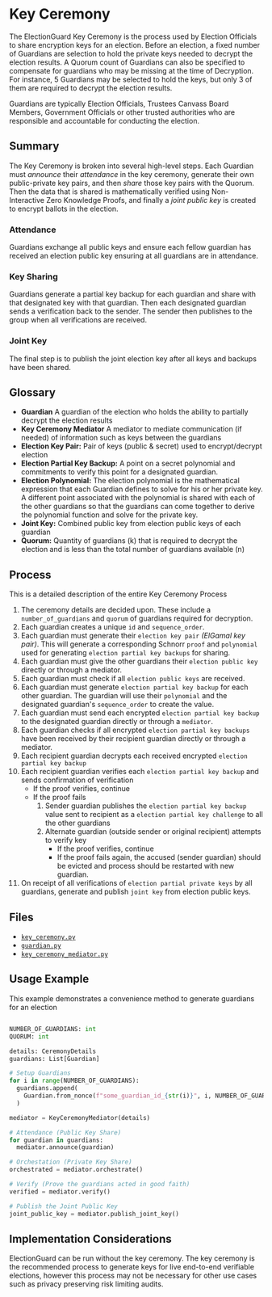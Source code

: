# Key Ceremony

The ElectionGuard Key Ceremony is the process used by Election Officials to share encryption keys for an election. Before an election, a fixed number of Guardians are selection to hold the private keys needed to decrypt the election results. A Quorum count of Guardians can also be specified to compensate for guardians who may be missing at the time of Decryption. For instance, 5 Guardians may be selected to hold the keys, but only 3 of them are required to decrypt the election results.

Guardians are typically Election Officials, Trustees Canvass Board Members, Government Officials or other trusted authorities who are responsible and accountable for conducting the election.

## Summary

The Key Ceremony is broken into several high-level steps. Each Guardian must _announce_ their _attendance_ in the key ceremony, generate their own public-private key pairs, and then _share_ those key pairs with the Quorum. Then the data that is shared is mathematically verified using Non-Interactive Zero Knowledge Proofs, and finally a _joint public key_ is created to encrypt ballots in the election.

### Attendance

Guardians exchange all public keys and ensure each fellow guardian has received an election public key ensuring at all guardians are in attendance.

### Key Sharing

Guardians generate a partial key backup for each guardian and share with that designated key with that guardian. Then each designated guardian sends a verification back to the sender. The sender then publishes to the group when all verifications are received.

### Joint Key

The final step is to publish the joint election key after all keys and backups have been shared.

## Glossary

- **Guardian** A guardian of the election who holds the ability to partially decrypt the election results
- **Key Ceremony Mediator** A mediator to mediate communication (if needed) of information such as keys between the guardians
- **Election Key Pair:** Pair of keys (public & secret) used to encrypt/decrypt election
- **Election Partial Key Backup:** A point on a secret polynomial and commitments to verify this point for a designated guardian.
- **Election Polynomial:** The election polynomial is the mathematical expression that each Guardian defines to solve for his or her private key. A different point associated with the polynomial is shared with each of the other guardians so that the guardians can come together to derive the polynomial function and solve for the private key.
- **Joint Key:** Combined public key from election public keys of each guardian
- **Quorum:** Quantity of guardians (k) that is required to decrypt the election and is less than the total number of guardians available (n)

## Process

This is a detailed description of the entire Key Ceremony Process

1. The ceremony details are decided upon. These include a `number_of_guardians` and `quorum` of guardians required for decryption.
2. Each guardian creates a unique `id` and `sequence_order`.
3. Each guardian must generate their `election key pair` _(ElGamal key pair)_. This will generate a corresponding Schnorr `proof` and `polynomial` used for generating `election partial key backups` for sharing.
4. Each guardian must give the other guardians their `election public key` directly or through a mediator.
5. Each guardian must check if all `election public keys` are received.
6. Each guardian must generate `election partial key backup` for each other guardian. The guardian will use their `polynomial` and the designated guardian's `sequence_order` to create the value.
7. Each guardian must send each encrypted `election partial key backup` to the designated guardian directly or through a `mediator`.
8. Each guardian checks if all encrypted `election partial key backups` have been received by their recipient guardian directly or through a mediator.
9. Each recipient guardian decrypts each received encrypted `election partial key backup`
10. Each recipient guardian verifies each `election partial key backup` and sends confirmation of verification
    - If the proof verifies, continue
    - If the proof fails
      1. Sender guardian publishes the `election partial key backup` value sent to recipient as a `election partial key challenge` to all the other guardians
      2. Alternate guardian (outside sender or original recipient) attempts to verify key
         - If the proof verifies, continue
         - If the proof fails again, the accused (sender guardian) should be evicted and process should be restarted with new guardian.
11. On receipt of all verifications of `election partial private keys` by all guardians, generate and publish `joint key` from election public keys.

## Files

- [`key_ceremony.py`](https://github.com/microsoft/electionguard-python/tree/main/src/electionguard/key_ceremony.py)
- [`guardian.py`](https://github.com/microsoft/electionguard-python/tree/main/src/electionguard/guardian.py)
- [`key_ceremony_mediator.py`](https://github.com/microsoft/electionguard-python/tree/main/src/electionguard/key_ceremony_mediator.py)

## Usage Example

This example demonstrates a convenience method to generate guardians for an election

```python

NUMBER_OF_GUARDIANS: int
QUORUM: int

details: CeremonyDetails
guardians: List[Guardian]

# Setup Guardians
for i in range(NUMBER_OF_GUARDIANS):
  guardians.append(
    Guardian.from_nonce(f"some_guardian_id_{str(i)}", i, NUMBER_OF_GUARDIANS, QUORUM)
  )

mediator = KeyCeremonyMediator(details)

# Attendance (Public Key Share)
for guardian in guardians:
  mediator.announce(guardian)

# Orchestation (Private Key Share)
orchestrated = mediator.orchestrate()

# Verify (Prove the guardians acted in good faith)
verified = mediator.verify()

# Publish the Joint Public Key
joint_public_key = mediator.publish_joint_key()

```

## Implementation Considerations

ElectionGuard can be run without the key ceremony. The key ceremony is the recommended process to generate keys for live end-to-end verifiable elections, however this process may not be necessary for other use cases such as privacy preserving risk limiting audits.
